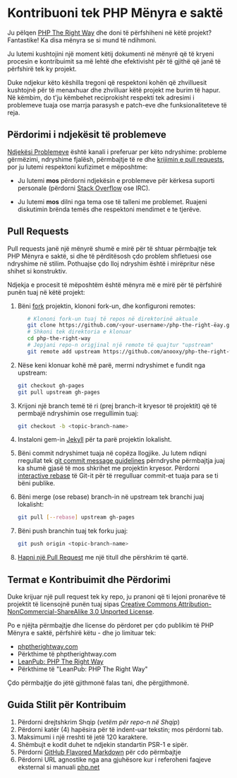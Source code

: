 # Kontribuoni tek PHP Mënyra e saktë

Ju pëlqen [PHP The Right Way](http://phptherightway.com) dhe doni të 
përfshiheni në këtë projekt? Fantastike! Ka disa mënyra se si mund të ndihmoni.

Ju lutemi kushtojini një moment këtij dokumenti në mënyrë që të kryeni procesin 
e kontribuimit sa më lehtë dhe efektivisht për të gjithë që janë të përfshirë tek ky projekt.

Duke ndjekur këto këshilla tregoni që respektoni kohën që zhvilluesit kushtojnë 
për të menaxhuar dhe zhvilluar këtë projekt me burim të hapur. Në këmbim, do t'ju 
këmbehet reciprokisht respekti tek adresimi i problemeve tuaja ose marrja parasysh 
e patch-eve dhe funksionaliteteve të reja.

## Përdorimi i ndjekësit të problemeve

[Ndjekësi Problemeve](https://github.com/anooxy/php-the-right-way/issues) është 
kanali i preferuar per këto ndryshime: probleme gërmëzimi, ndryshime fjalësh, përmbajtje 
të re dhe [krijimin e pull requests](#pull-requests), por ju lutemi respektoni 
kufizimet e mëposhtme:

* Ju lutemi **mos** përdorni ndjekësin e problemeve për kërkesa suporti personale (përdorni 
  [Stack Overflow](http://stackoverflow.com/questions/tagged/php) ose IRC).

* Ju lutemi **mos** dilni nga tema ose të talleni me problemet. Ruajeni diskutimin brënda temës 
  dhe respektoni mendimet e te tjerëve.

<a name="pull-requests"></a>
## Pull Requests

Pull requests janë një mënyrë shumë e mirë për të shtuar përmbajtje tek PHP Mënyra e saktë, 
si dhe të përditësosh çdo problem shfletuesi ose ndryshime në stilim. Pothuajse 
çdo lloj ndryshim është i mirëpritur nëse shihet si konstruktiv. 

Ndjekja e procesit të mëposhtëm është mënyra më e mirë për të përfshirë 
punën tuaj në këtë projekt:

1. Bëni [fork](http://help.github.com/fork-a-repo/) projektin, klononi fork-un, 
   dhe konfiguroni remotes:
   
   ```bash
      # Klononi fork-un tuaj të repos në direktorinë aktuale
      git clone https://github.com/<your-username>/php-the-right-ëay.git
      # Shkoni tek direktoria e klonuar
      cd php-the-right-way
      # Jepjani repo-n origjinal një remote të quajtur "upstream"
      git remote add upstream https://github.com/anooxy/php-the-right-way.git
      ```

2. Nëse keni klonuar kohë më parë, merrni ndryshimet e fundit nga upstream:

   ```bash
   git checkout gh-pages
   git pull upstream gh-pages
   ```

3. Krijoni një branch temë të ri (prej branch-it kryesor të projektit) që 
   të permbajë ndryshimin ose rregullimin tuaj:

   ```bash
   git checkout -b <topic-branch-name>
   ```

4. Instaloni gem-in [Jekyll](https://github.com/jekyll/jekyll/) për ta parë projektin lokalisht.

5. Bëni commit ndryshimet tuaja në copëza llogjike. Ju lutem ndiqni rregullat tek 
   [git commit message guidelines](http://tbaggery.com/2008/04/19/a-note-about-git-commit-messages.html)
   përndryshe përmbajtja juaj ka shumë gjasë të mos shkrihet me projektin kryesor. Përdorni
   [interactive rebase](https://help.github.com/articles/interactive-rebase)
   të Git-it për të rregulluar commit-et tuaja para se ti bëni publike.

6. Bëni merge (ose rebase) branch-in në upstream tek branchi juaj lokalisht:

   ```bash
   git pull [--rebase] upstream gh-pages
   ```

7. Bëni push branchin tuaj tek forku juaj:

   ```bash
   git push origin <topic-branch-name>
   ```

8. [Hapni një Pull Request](https://help.github.com/articles/using-pull-requests/)
   me një titull dhe përshkrim të qartë.

## Termat e Kontribuimit dhe Përdorimi

Duke krijuar një pull request tek ky repo, ju pranoni që ti lejoni pronarëve të projektit
të licensojnë punën tuaj sipas [Creative Commons Attribution-NonCommercial-ShareAlike 3.0 Unported License](http://creativecommons.org/licenses/by-nc-sa/3.0/).

Po e njëjta përmbajtje dhe license do përdoret per çdo publikim të PHP Mënyra e saktë, 
përfshirë këtu - dhe jo limituar tek:

* [phptherightway.com](http://phptherightway.com)
* Përkthime të phptherightway.com
* [LeanPub: PHP The Right Way](https://leanpub.com/phptherightway/)
* Përkthime të "LeanPub: PHP The Right Way"

Çdo përmbajtje do jëtë gjithmonë falas tani, dhe përgjithmonë.

## Guida Stilit për Kontribuim

1. Përdorni drejtshkrim Shqip (*vetëm për repo-n në Shqip*)
2. Përdorni katër (4) hapësira për të indent-uar tekstin; mos përdorni tab.
3. Maksimumi i një rreshti të jetë 120 karaktere.
4. Shëmbujt e kodit duhet te ndjekin standartin PSR-1 e sipër.
5. Përdorni [GitHub Flavored Markdown](http://github.github.com/github-flavored-markdown/) për cdo përmbajtje
6. Përdorni URL agnostike nga ana gjuhësore kur i referoheni faqjeve eksternal si manuali [php.net](http://php.net/urlhoëto.php)
